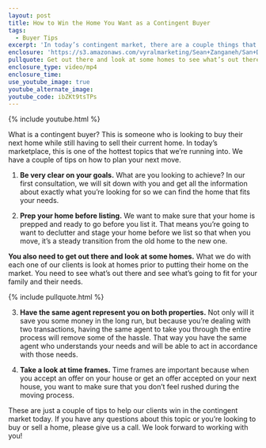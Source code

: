 ```yaml
---
layout: post
title: How to Win the Home You Want as a Contingent Buyer
tags:
  - Buyer Tips
excerpt: 'In today’s contingent market, there are a couple things that we do to make sure that our clients win the home of their dreams.'
enclosure: 'https://s3.amazonaws.com/vyralmarketing/Sean+Zanganeh/San+Diego%2C+CA+Real+Estate+Contingent+Buyer.mp4'
pullquote: Get out there and look at some homes to see what’s out there for you and your family.
enclosure_type: video/mp4
enclosure_time:
use_youtube_image: true
youtube_alternate_image:
youtube_code: ibZKt9tsTPs
---
```



{% include youtube.html %}

What is a contingent buyer? This is someone who is looking to buy their next home while still having to sell their current home. In today’s marketplace, this is one of the hottest topics that we’re running into. We have a couple of tips on how to plan your next move.

1. **Be very clear on your goals.** What are you looking to achieve? In our first consultation, we will sit down with you and get all the information about exactly what you’re looking for so we can find the home that fits your needs.&nbsp;

2. **Prep your home before listing.** We want to make sure that your home is prepped and ready to go before you list it. That means you’re going to want to declutter and stage your home before we list so that when you move, it’s a steady transition from the old home to the new one.

**You also need to get out there and look at some homes.** What we do with each one of our clients is look at homes prior to putting their home on the market. You need to see what’s out there and see what’s going to fit for your family and their needs.&nbsp;

{% include pullquote.html %}

3. **Have the same agent represent you on both properties.** Not only will it save you some money in the long run, but because you’re dealing with two transactions, having the same agent to take you through the entire process will remove some of the hassle. That way you have the same agent who understands your needs and will be able to act in accordance with those needs.

4. **Take a look at time frames.** Time frames are important because when you accept an offer on your house or get an offer accepted on your next house, you want to make sure that you don’t feel rushed during the moving process.&nbsp;

These are just a couple of tips to help our clients win in the contingent market today. If you have any questions about this topic or you’re looking to buy or sell a home, please give us a call. We look forward to working with you!